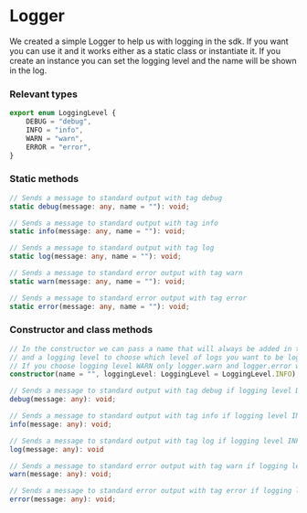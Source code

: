 # Logger

We created a simple Logger to help us with logging in the sdk. If you want you can use it and it works either as a static class or instantiate it. If you create an instance you can set the logging level and the name will be shown in the log.

### Relevant types

```typescript
export enum LoggingLevel {
    DEBUG = "debug",
    INFO = "info",
    WARN = "warn",
    ERROR = "error",
}
```

### Static methods

```typescript
// Sends a message to standard output with tag debug
static debug(message: any, name = ""): void;

// Sends a message to standard output with tag info
static info(message: any, name = ""): void;

// Sends a message to standard output with tag log
static log(message: any, name = ""): void;

// Sends a message to standard error output with tag warn
static warn(message: any, name = ""): void;

// Sends a message to standard error output with tag error
static error(message: any, name = ""): void;
```

### Constructor and class methods

```typescript
// In the constructor we can pass a name that will always be added in the log
// and a logging level to choose which level of logs you want to be logged.
// If you choose logging level WARN only logger.warn and logger.error will be logged
constructor(name = "", loggingLevel: LoggingLevel = LoggingLevel.INFO);

// Sends a message to standard output with tag debug if logging level DEBUG or greater
debug(message: any): void;

// Sends a message to standard output with tag info if logging level INFO or greater
info(message: any): void;

// Sends a message to standard output with tag log if logging level INFO or greater
log(message: any): void

// Sends a message to standard error output with tag warn if logging level WARN or greater
warn(message: any): void;

// Sends a message to standard error output with tag error if logging level ERROR
error(message: any): void;
```

